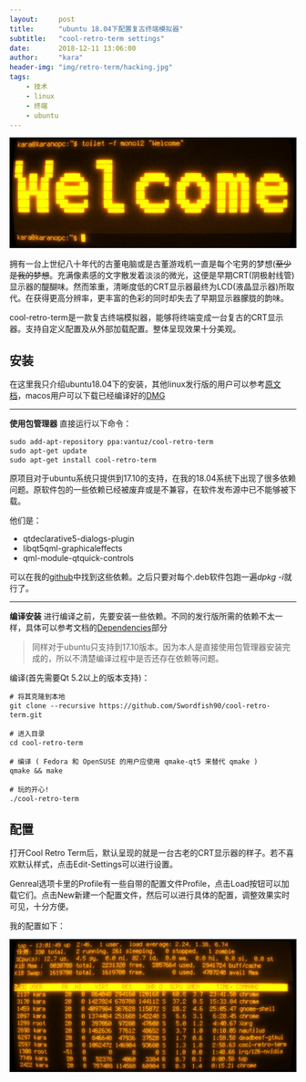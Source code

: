 ```yaml
---
layout:     post
title:      "ubuntu 18.04下配置复古终端模拟器"
subtitle:   "cool-retro-term settings"
date:       2018-12-11 13:06:00
author:     "kara"
header-img: "img/retro-term/hacking.jpg"
tags:
    - 技术
    - linux
    - 终端
    - ubuntu
---
```


![](/img/retro-term/welcome.jpg)

拥有一台上世纪八十年代的古董电脑或是古董游戏机一直是每个宅男的梦想(~~至少是我的梦想~~。充满像素感的文字散发着淡淡的微光，这便是早期CRT(阴极射线管)显示器的醍醐味。然而笨重，清晰度低的CRT显示器最终为LCD(液晶显示器)所取代。在获得更高分辨率，更丰富的色彩的同时却失去了早期显示器朦胧的韵味。

cool-retro-term是一款复古终端模拟器，能够将终端变成一台复古的CRT显示器。支持自定义配置及从外部加载配置。整体呈现效果十分美观。

## 安装

在这里我只介绍ubuntu18.04下的安装，其他linux发行版的用户可以参考[原文档](https://github.com/Swordfish90/cool-retro-term/blob/master/README.md#build-instructions-osx)，macos用户可以下载已经编译好的[DMG](https://github.com/Swordfish90/cool-retro-term/releases)

---

**使用包管理器**
直接运行以下命令：

```shell
sudo add-apt-repository ppa:vantuz/cool-retro-term
sudo apt-get update
sudo apt-get install cool-retro-term
```

原项目对于ubuntu系统只提供到17.10的支持，在我的18.04系统下出现了很多依赖问题。原软件包的一些依赖已经被废弃或是不兼容，在软件发布源中已不能够被下载。

他们是：
* qtdeclarative5-dialogs-plugin
* libqt5qml-graphicaleffects
* qml-module-qtquick-controls

可以在我的[github](https://github.com/kara07/cool-retro-term-dependence#cool-retro-term-dependence)中找到这些依赖。之后只要对每个.deb软件包跑一遍*dpkg -i*就行了。

---

**编译安装**
进行编译之前，先要安装一些依赖。不同的发行版所需的依赖不太一样，具体可以参考文档的[Dependencies](https://github.com/Swordfish90/cool-retro-term/blob/master/README.md#dependencies)部分

> 同样对于ubuntu只支持到17.10版本。因为本人是直接使用包管理器安装完成的，所以不清楚编译过程中是否还存在依赖等问题。

编译(首先需要Qt 5.2以上的版本支持)：

```shell
# 将其克隆到本地
git clone --recursive https://github.com/Swordfish90/cool-retro-term.git

# 进入目录
cd cool-retro-term

# 编译 ( Fedora 和 OpenSUSE 的用户应使用 qmake-qt5 来替代 qmake )
qmake && make

# 玩的开心!
./cool-retro-term
```

## 配置
打开Cool Retro Term后，默认呈现的就是一台古老的CRT显示器的样子。若不喜欢默认样式，点击Edit-Settings可以进行设置。

Genreal选项卡里的Profile有一些自带的配置文件Profile，点击Load按钮可以加载它们。点击New新建一个配置文件，然后可以进行具体的配置，调整效果实时可见，十分方便。

我的配置如下：

![充满噪点和抖动的球形屏让人欲罢不能](/img/retro-term/setting.jpg)


